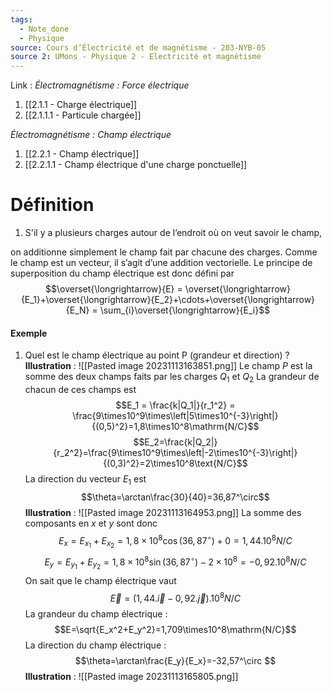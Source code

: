 ```yaml
---
tags:
  - Note_done
  - Physique
source: Cours d’Électricité et de magnétisme - 203-NYB-05
source 2: UMons - Physique 2 - Electricité et magnétisme
---
```


Link :
_Électromagnétisme : Force électrique_
1. [[2.1.1 - Charge électrique]]
2. [[2.1.1.1 - Particule chargée]]

_Électromagnétisme : Champ électrique_
1. [[2.2.1 - Champ électrique]]
2. [[2.2.1.1 - Champ électrique d'une charge ponctuelle]]

# Définition
1. S'il y a plusieurs charges autour de l’endroit où on veut savoir le champ, 

on additionne simplement le champ fait par chacune des charges. Comme le champ est un vecteur, il s’agit d’une addition vectorielle.
Le principe de superposition du champ électrique est donc défini par $$\overset{\longrightarrow}{E} = \overset{\longrightarrow}{E_1}+\overset{\longrightarrow}{E_2}+\cdots+\overset{\longrightarrow}{E_N} = \sum_{i}\overset{\longrightarrow}{E_i}$$
#### Exemple
1. Quel est le champ électrique au point P (grandeur et direction) ? 
**Illustration** :
![[Pasted image 20231113163851.png]]
Le champ $P$ est la somme des deux champs faits par les charges $Q_1$ et $Q_2$ 
La grandeur de chacun de ces champs est
$$E_1 = \frac{k|Q_1|}{r_1^2} = \frac{9\times10^9\times\left|5\times10^{-3}\right|}{(0,5)^2}=1,8\times10^8\mathrm{N/C}$$
$$E_2=\frac{k|Q_2|}{r_2^2}=\frac{9\times10^9\times\left|-2\times10^{-3}\right|}{(0,3)^2}=2\times10^8\text{N/C}$$
La direction du vecteur $E_1$ est $$\theta=\arctan\frac{30}{40}=36,87^\circ$$
**Illustration** :
![[Pasted image 20231113164953.png]]
La somme des composants en $x$ et $y$ sont donc 
$$E_x = E_{x_1} + E_{x_2} = 1,8\times10^8\cos(36,87^\circ)+0 = 1,44.10^{8}N/C$$
$$E_y = E_{y_1} +E_{y_2}  =1,8\times10^8\sin(36,87^\circ)-2\times10^8 = -0,92.10^8 N/C$$
On sait que le champ électrique vaut $$\vec{E}=(1,44.\vec{i}-0,92.\vec{j}).10^8 N/C$$La grandeur du champ électrique : $$E=\sqrt{E_x^2+E_y^2}=1,709\times10^8\mathrm{N/C}$$La direction du champ électrique : $$\theta=\arctan\frac{E_y}{E_x}=-32,57^\circ $$
**Illustration** :
![[Pasted image 20231113165805.png]]
